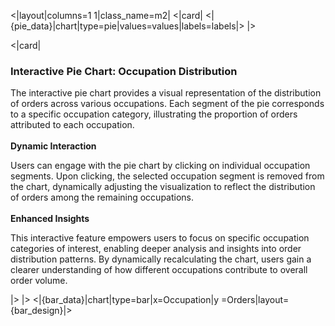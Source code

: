 <|layout|columns=1 1|class_name=m2|
<|card|
<|{pie_data}|chart|type=pie|values=values|labels=labels|>
|>

<|card|
### Interactive Pie Chart: Occupation Distribution

The interactive pie chart provides a visual representation of the distribution of orders across various occupations. Each segment of the pie corresponds to a specific occupation category, illustrating the proportion of orders attributed to each occupation.
<br/>
<br/>
**Dynamic Interaction**<br/>

Users can engage with the pie chart by clicking on individual occupation segments. Upon clicking, the selected occupation segment is removed from the chart, dynamically adjusting the visualization to reflect the distribution of orders among the remaining occupations.
<br/>
<br/>
**Enhanced Insights**<br/>

This interactive feature empowers users to focus on specific occupation categories of interest, enabling deeper analysis and insights into order distribution patterns. By dynamically recalculating the chart, users gain a clearer understanding of how different occupations contribute to overall order volume.

|>
|>
<|{bar_data}|chart|type=bar|x=Occupation|y =Orders|layout={bar_design}|>